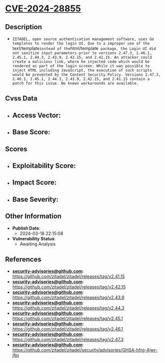 
# [CVE-2024-28855](https://cve.mitre.org/cgi-bin/cvename.cgi?name=CVE-2024-28855)

## Description

- `ZITADEL, open source authentication management software, uses Go templates to render the login UI. Due to a improper use of the `text/template` instead of the `html/template` package, the Login UI did not sanitize input parameters prior to versions 2.47.3, 2.46.1, 2.45.1, 2.44.3, 2.43.9, 2.42.15, and 2.41.15. An attacker could create a malicious link, where he injected code which would be rendered as part of the login screen. While it was possible to inject HTML including JavaScript, the execution of such scripts would be prevented by the Content Security Policy. Versions 2.47.3, 2.46.1, 2.45.1, 2.44.3, 2.43.9, 2.42.15, and 2.41.15 contain a patch for this issue. No known workarounds are available.`

## Cvss Data

- **Access Vector**:
  - 
- **Base Score**:
  - 

## Scores

- **Exploitability Score**:
  - 
- **Impact Score**:
  - 
- **Base Severity**:
  - 

## Other Information

- **Publish Date**:
  - 2024-03-18 22:15:08
- **Vulnerability Status**:
  - Awaiting Analysis

## References

- **security-advisories@github.com**: https://github.com/zitadel/zitadel/releases/tag/v2.41.15
- **security-advisories@github.com**: https://github.com/zitadel/zitadel/releases/tag/v2.42.15
- **security-advisories@github.com**: https://github.com/zitadel/zitadel/releases/tag/v2.43.9
- **security-advisories@github.com**: https://github.com/zitadel/zitadel/releases/tag/v2.44.3
- **security-advisories@github.com**: https://github.com/zitadel/zitadel/releases/tag/v2.45.1
- **security-advisories@github.com**: https://github.com/zitadel/zitadel/releases/tag/v2.46.1
- **security-advisories@github.com**: https://github.com/zitadel/zitadel/releases/tag/v2.47.3
- **security-advisories@github.com**: https://github.com/zitadel/zitadel/security/advisories/GHSA-hfrg-4jwr-jfpj
